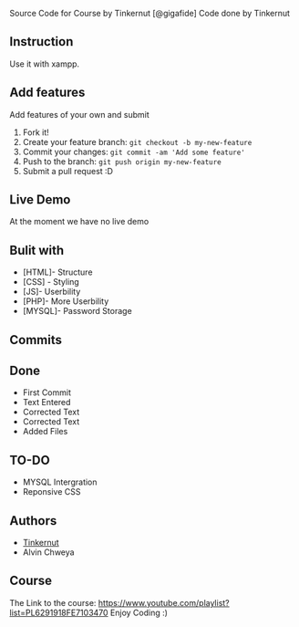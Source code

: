 Source Code for Course by Tinkernut [@gigafide]
Code done by Tinkernut
## Instruction
Use it with xampp.
## Add features
Add features of your own and submit
1. Fork it!
2. Create your feature branch: `git checkout -b my-new-feature`
3. Commit your changes: `git commit -am 'Add some feature'`
4. Push to the branch: `git push origin my-new-feature`
5. Submit a pull request :D
## Live Demo
At the moment we have no live demo
## Bulit with
* [HTML]- Structure
* [CSS] - Styling
* [JS]- Userbility
* [PHP]- More Userbility
* [MYSQL]- Password Storage 
## Commits 
## Done
* First Commit
* Text Entered
* Corrected Text
* Corrected Text
* Added Files
## TO-DO
* MYSQL Intergration
* Reponsive CSS
## Authors
* [Tinkernut](http://tinkernut.com)
* Alvin Chweya
## Course
The Link to the course: https://www.youtube.com/playlist?list=PL6291918FE7103470
Enjoy Coding :)
